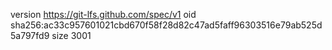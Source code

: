 version https://git-lfs.github.com/spec/v1
oid sha256:ac33c957601021cbd670f58f28d82c47ad5faff96303516e79ab525d5a797fd9
size 3001
